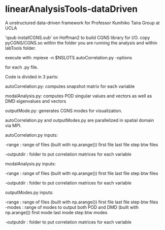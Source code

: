 # linearAnalysisTools-dataDriven 
A unstructured data-driven framework for Professor Kunihiko Taira Group at UCLA

'qsub installCGNS.sub' on Hoffman2 to build CGNS library for I/O.
copy pyCGNS/CGNS.so within the folder you are running the analysis and within labTools folder.

execute with:
mpiexe -n $NSLOTS autoCorrelation.py -options

for each .py file.

Code is divided in 3 parts:

autoCorrelation.py: computes snapshot matrix for each variable

modalAnalysis.py: computes POD singular values and vectors as well as DMD eigenvalues and vectors

outputMode.py: generates CGNS modes for visualization.

autoCorrelation.py and outputModes.py are parallelized in spatial domain via MPI.

autoCorrelation.py inputs:

  -range <istart> <iend> <istep>:  range of files (built with np.arange())
        <istart> first file
        <iend> last file
        <istart> step btw files
          
  -outputdir :
        folder to put correlation matrices for each variable
          
          
modalAnalysis.py inputs:

  -range <istart> <iend> <istep>: range of files (built with np.arange())
        <istart> first file
        <iend> last file
        <istart> step btw files
          
  -outputdir :
        folder to put correlation matrices for each variable
          

outputModes.py inputs:

  -range <istart> <iend> <istep>: range of files (built with np.arange())
        <istart> first file
        <iend> last file
        <istart> step btw files
  -modes <istart> <iend> <istep>: range of modes to output both POD and DMD (built with np.arange())
        <istart> first mode
        <iend> last mode
        <istart> step btw modes
          
  -outputdir :
        folder to put correlation matrices for each variable

 

